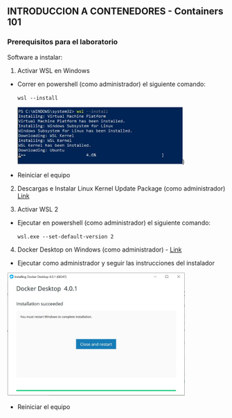 ## INTRODUCCION A CONTENEDORES - Containers 101

### Prerequisitos para el laboratorio

Software a instalar:

1. Activar WSL en Windows 

  - Correr en powershell (como administrador) el siguiente comando:

    `wsl --install`

    <img src=".\images\powershell_wslinstall.JPG" style="zoom:80%;" />)

  - Reiniciar el equipo

2. Descargas e Instalar Linux Kernel Update Package (como administrador) [Link](https://docs.microsoft.com/en-us/windows/wsl/install-manual#step-4---download-the-linux-kernel-update-package)

3. Activar WSL 2

  - Ejecutar en powershell (como administrador) el siguiente comando:

    `wsl.exe --set-default-version 2`

4. Docker Desktop on Windows (como administrador) - [Link](https://desktop.docker.com/win/main/amd64/Docker%20Desktop%20Installer.exe)  

  - Ejecutar como administrador y seguir las instrucciones del instalador

  <img src=".\images\dockerdesktop_finishsetup.JPG" style="zoom:40%;" />

  - Reiniciar el equipo



  ​	

